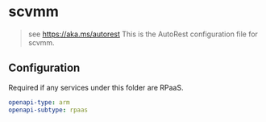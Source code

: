 # scvmm

> see https://aka.ms/autorest
> This is the AutoRest configuration file for scvmm.

## Configuration

Required if any services under this folder are RPaaS.

```yaml
openapi-type: arm
openapi-subtype: rpaas
```
